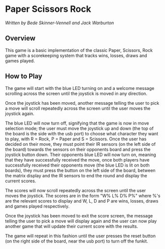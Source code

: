 # Paper Scissors Rock

*Written by Bede Skinner-Vennell and Jack Warburton*

## Overview

This game is a basic implementation of the classic Paper, Scissors, Rock game with a scorekeeping system that tracks wins, losses, draws and games played.

## How to Play

The game will start with the blue LED turning on and a welcome message scrolling across the screen until the joystick is moved in any direction.

Once the joystick has been moved, another message telling the user to pick a move will scroll repeatedly across the screen until the user moves the joystick again.

The blue LED will now turn off, signifying that the game is now in move selection mode; the user must move the joystick up and down (the top of the board is the side with the usb port) to choose what character they want to play, with R = Rock, P = Paper and S = Scissors. Once the user has decided on their move, they must point their IR sensors (on the left side of the board) towards the sensors on their opponents board and press the joystick button down. Their opponents blue LED will now turn on, meaning that they have successfully received the move, once both players have successfully received their opponents move (the blue LED is lit on both boards), they must press the button on the left side of the board, between the matrix display and the IR sensors to end the round and display the current scores.

The scores will now scroll repeatedly across the screen until the user moves the joystick. The scores are in the form "W% L% D% P%" where %'s are the relevant scores to display and W, L, D and P are wins, losses, draws and games played respectively.

Once the joystick has been moved to exit the score screen, the message telling the user to pick a move will display again and the user can now play another game that will update their current score with the results.

The game will repeat in this fashion until the user presses the reset button (on the right side of the board, near the usb port) to turn off the funkit.
